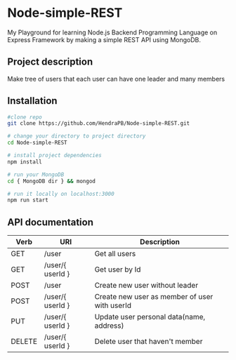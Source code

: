 # Node-simple-REST
My Playground for learning Node.js Backend Programming Language on Express Framework by making a simple REST API using MongoDB.

## Project description
Make tree of users that each user can have one leader and many members

## Installation
``` bash
#clone repo
git clone https://github.com/HendraPB/Node-simple-REST.git

# change your directory to project directory
cd Node-simple-REST

# install project dependencies
npm install

# run your MongoDB
cd { MongoDB dir } && mongod

# run it locally on localhost:3000
npm run start
```

## API documentation
| Verb | URI | Description |
| ---- | --- | ----------- |
| GET | /user | Get all users |
| GET | /user/{ userId } | Get user by Id |
| POST | /user | Create new user without leader |
| POST | /user/{ userId } | Create new user as member of user with userId |
| PUT | /user/{ userId } | Update user personal data(name, address) |
| DELETE | /user/{ userId } | Delete user that haven't member |
